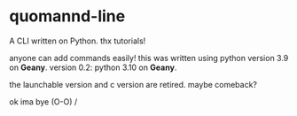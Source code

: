 # quomannd-line
A CLI written on Python. thx tutorials!

anyone can add commands easily! this was written using python version 3.9 on **Geany**.
version 0.2: python 3.10 on **Geany**.

the launchable version and c version are retired. maybe comeback?

ok ima bye
(O-O) /
